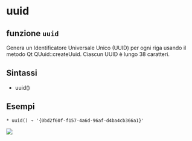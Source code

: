 # uuid

## funzione `uuid`

Genera un Identificatore Universale Unico \(UUID\) per ogni riga usando il metodo Qt QUuid::createUuid. Ciascun UUID è lungo 38 caratteri.

## Sintassi

* uuid\(\)

## Esempi

```text
* uuid() → '{0bd2f60f-f157-4a6d-96af-d4ba4cb366a1}'
```

![](https://github.com/pigreco/HfcQGIS/tree/852bbb62a0d5b7739914d4de0ea5b1ebbb5d81d1/img/record_e_attributi/uuid1.png)

